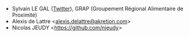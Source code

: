 - Sylvain LE GAL ([Twitter](https://twitter.com/legalsylvain)), GRAP
  (Groupement Régional Alimentaire de Proximité)
- Alexis de Lattre \<<alexis.delattre@akretion.com>\>
- Nicolas JEUDY \<<https://github.com/njeudy>\>
